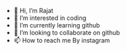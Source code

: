 - 👋 Hi, I’m Rajat
- 👀 I’m interested in coding 
- 🌱 I’m currently learning github
- 💞️ I’m looking to collaborate on github
- 📫 How to reach me By instagram

<!---
rkranjeet2233/rkranjeet2233 is a ✨ special ✨ repository because its `README.md` (this file) appears on your GitHub profile.
You can click the Preview link to take a look at your changes.
--->
